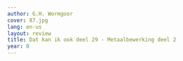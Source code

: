```yaml
---
author: G.H. Wormgoor
cover: 87.jpg
lang: en-us
layout: review
title: Dat kan ik ook deel 29 - Metaalbewerking deel 2
year: 0
---
```

